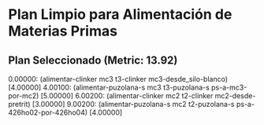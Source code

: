 # Plan Limpio para Alimentación de Materias Primas

## Plan Seleccionado (Metric: 13.92)

0.00000: (alimentar-clinker mc3 t3-clinker mc3-desde_silo-blanco) [4.00000]
4.00100: (alimentar-puzolana-s mc3 t3-puzolana-s ps-a-mc3-por-mc2) [5.00000]
6.00200: (alimentar-clinker mc2 t2-clinker mc2-desde-pretrit) [3.00000]
9.00200: (alimentar-puzolana-s mc2 t2-puzolana-s ps-a-426ho02-por-426ho04) [4.00000]